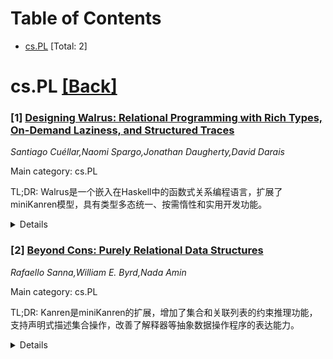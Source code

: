 <div id=toc></div>

# Table of Contents

- [cs.PL](#cs.PL) [Total: 2]


<div id='cs.PL'></div>

# cs.PL [[Back]](#toc)

### [1] [Designing Walrus: Relational Programming with Rich Types, On-Demand Laziness, and Structured Traces](https://arxiv.org/abs/2510.02579)
*Santiago Cuéllar,Naomi Spargo,Jonathan Daugherty,David Darais*

Main category: cs.PL

TL;DR: Walrus是一个嵌入在Haskell中的函数式关系编程语言，扩展了miniKanren模型，具有类型多态统一、按需惰性和实用开发功能。


<details>
  <summary>Details</summary>
Motivation: 为实际开发提供更好的关系编程体验，解决双向编译器开发中遇到的可用性挑战。

Method: 在miniKanren基础上添加类型多态统一、按需惰性求值，利用Haskell泛型减少样板代码，提供结构化调试跟踪和产品类型支持。

Result: 成功实现了功能丰富的嵌入式关系编程语言，支持实际开发需求。

Conclusion: Walrus通过精心设计的功能集提升了关系编程的实用性，为复杂应用开发提供了有效工具。

Abstract: We present Walrus, a functional relational programming language embedded in
Haskell that extends the miniKanren model with type-polymorphic unification,
on-demand laziness, and a range of usability features aimed at practical
development. These include use of Haskell Generics for boilerplate reduction,
structured debugging traces, and ergonomic support for product types. We
describe the design and implementation of Walrus through the lens of our
experience developing bidirectional compilers, and reflect on key design
decisions and recurring usability challenges encountered in practice.

</details>


### [2] [Beyond Cons: Purely Relational Data Structures](https://arxiv.org/abs/2510.03170)
*Rafaello Sanna,William E. Byrd,Nada Amin*

Main category: cs.PL

TL;DR: Kanren是miniKanren的扩展，增加了集合和关联列表的约束推理功能，支持声明式描述集合操作，改善了解释器等抽象数据操作程序的表达能力。


<details>
  <summary>Details</summary>
Motivation: 为了解决在miniKanren中描述集合和关联列表时需要依赖结构编码和急切搜索的问题，提供更自然的集合操作支持。

Method: 扩展miniKanren系统，引入一等集合对象、完整的集合论约束家族（包括成员关系、并集、不相交性）以及支持遮蔽和作用域查找的关联列表新约束。

Result: 实现了基于内容的集合相等性，支持有限失败，提高了操作抽象数据（特别是解释器）的表达能力和运行行为。

Conclusion: Kanren通过引入集合和关联列表约束，显著提升了声明式编程在处理抽象数据时的表达力和操作效率。

Abstract: We present {Kanren} (read: set-Kanren), an extension to miniKanren with
constraints for reasoning about sets and association lists. {Kanren} includes
first-class set objects, a functionally complete family of set-theoretic
constraints (including membership, union, and disjointedness), and new
constraints for reasoning about association lists with shadowing and scoped
lookup. These additions allow programmers to describe collections declaratively
and lazily, without relying on structural encodings and eager search over
representation spaces. The result is improved expressiveness and operational
behavior in programs that manipulate abstract data -- particularly interpreters
-- by supporting set equality based on contents, enabling finite failure. We
describe the design and implementation of {Kanren} in a constraint-enabled
miniKanren system and illustrate its use in representative examples.

</details>
